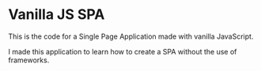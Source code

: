 # Vanilla JS SPA

This is the code for a Single Page Application made with vanilla JavaScript.

I made this application to learn how to create a SPA without the use of frameworks.
